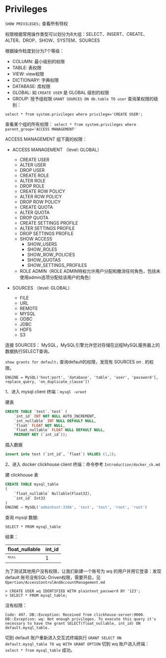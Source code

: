 # Privileges
`SHOW PRIVILEGES;` 查看所有特权

权限根据常用操作类型可以划分为8大组：SELECT、INSERT、CREATE、ALTER、DROP、SHOW、SYSTEM、SOURCES

根据操作粒度划分为7个等级：

- COLUMN: 最小级别的权限
- TABLE: 表权限
- VIEW: view权限
- DICTIONARY: 字典权限
- DATABASE: 库权限
- GLOBAL: 如 `CREATE USER` 是 GLOBAL 级别的权限
- GROUP: 授予组权限 `GRANT SOURCES ON db.table TO user` 
查询某权限的级别：
```
select * from system.privileges where privilege='CREATE USER';
```
查看某个组的所有权限： 
`select * from system.privileges where parent_group='ACCESS MANAGEMENT'` 

ACCESS MANAGEMENT 组下面的权限：
- ACCESS MANAGEMENT （level: GLOBAL）
    - CREATE USER
    - ALTER USER
    - DROP USER
    - CREATE ROLE
    - ALTER ROLE
    - DROP ROLE
    - CREATE ROW POLICY
    - ALTER ROW POLICY
    - DROP ROW POLICY
    - CREATE QUOTA
    - ALTER QUOTA
    - DROP QUOTA
    - CREATE SETTINGS PROFILE
    - ALTER SETTINGS PROFILE
    - DROP SETTINGS PROFILE
    - SHOW ACCESS
        - SHOW_USERS
        - SHOW_ROLES
        - SHOW_ROW_POLICIES
        - SHOW_QUOTAS
        - SHOW_SETTINGS_PROFILES
    - ROLE ADMIN（ROLE ADMIN特权允许用户分配和撤消任何角色，包括未使用admin选项分配给该用户的角色）
    
- SOURCES （level: GLOBAL）
  - FILE
  - URL
  - REMOTE
  - MYSQL
  - ODBC
  - JDBC
  - HDFS
  - S3
 
连接 SOURCES： MySQL，MySQL引擎允许您对存储在远程MySQL服务器上的数据执行SELECT查询。

`show grants for default;` 查询default的权限，发现有 SOURCES on *.* 的权限。

`ENGINE = MySQL('host:port', 'database', 'table', 'user', 'password'[, replace_query, 'on_duplicate_clause'])`

1、进入 mysql client 终端：`mysql -uroot`

建表
```sql
CREATE TABLE `test`.`test` (
    `int_id` INT NOT NULL AUTO_INCREMENT,
    `int_nullable` INT NULL DEFAULT NULL,
    `float` FLOAT NOT NULL,
    `float_nullable` FLOAT NULL DEFAULT NULL,
    PRIMARY KEY (`int_id`));
```
插入数据
```sql
insert into test (`int_id`, `float`) VALUES (1,2);
```

2、进入 docker clickhouse client 终端：命令参考 `Introduction/docker_ck.md` 

建 clickhouse 表
```sql
CREATE TABLE mysql_table
(
    `float_nullable` Nullable(Float32),
    `int_id` Int32
)
ENGINE = MySQL('adminhost:3306', 'test', 'test', 'root', 'root')
```
查询 mysql 数据:
```
SELECT * FROM mysql_table
```
结果：

|float_nullable|int_id|
|----|----|
|   ᴺᵁᴸᴸ |      1 |

为了测试其他用户没有权限，让我们新建一个账号为 wq 的用户并用它登录：发现 default 账号没有SQL-Driven权限，需要开启，见 `Opertion/AccessControlAndAccountManagement.md`
```
> CREATE USER wq IDENTIFIED WITH plaintext_password BY '123';
> SELECT * FROM mysql_table;
```

没有权限：
```
Code: 497. DB::Exception: Received from clickhouse-server:9000. DB::Exception: wq: Not enough privileges. To execute this query it's necessary to have the grant SELECT(float_nullable, int_id) ON default.mysql_table.
```
切到 default 账户重新进入交互式终端执行 `GRANT SELECT ON default.mysql_table TO wq WITH GRANT OPTION`
切到 wq 账户进入终端：`select * from mysql_table` 成功。
    